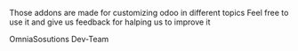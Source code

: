 Those addons are made for customizing odoo in different topics
Feel free to use it and give us feedback for halping us to improve it

OmniaSosutions Dev-Team
